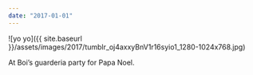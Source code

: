 ```yaml
---
date: "2017-01-01"
---
```


![yo yo]({{ site.baseurl }}/assets/images/2017/tumblr_oj4axxyBnV1r16syio1_1280-1024x768.jpg)

At Boi’s guarderia party for Papa Noel.

